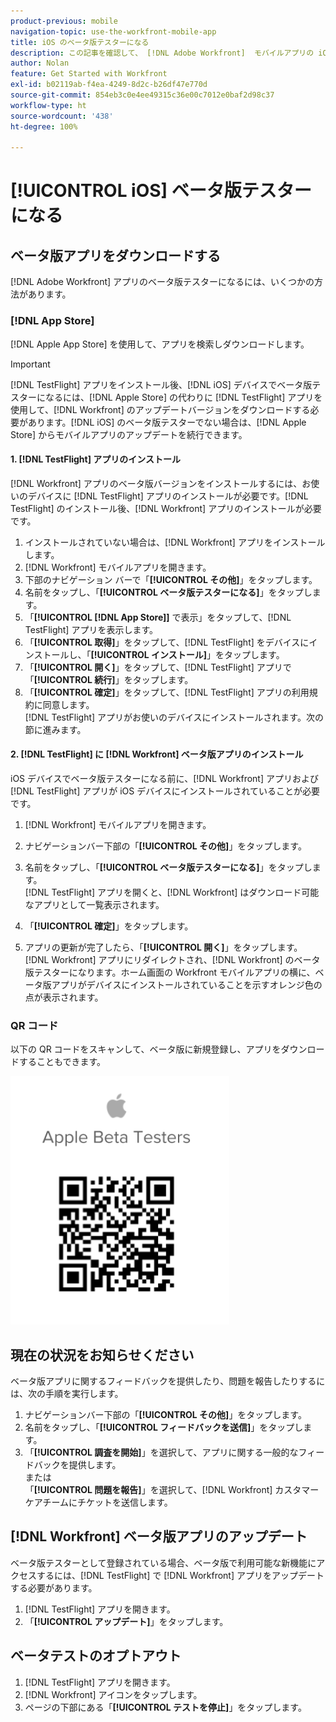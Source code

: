 ```yaml
---
product-previous: mobile
navigation-topic: use-the-workfront-mobile-app
title: iOS のベータ版テスターになる
description: この記事を確認して、 [!DNL Adobe Workfront]  モバイルアプリの iOS ベータ版のテスターになってください。
author: Nolan
feature: Get Started with Workfront
exl-id: b02119ab-f4ea-4249-8d2c-b26df47e770d
source-git-commit: 854eb3c0e4ee49315c36e00c7012e0baf2d98c37
workflow-type: ht
source-wordcount: '438'
ht-degree: 100%

---
```


# [!UICONTROL iOS] ベータ版テスターになる

## ベータ版アプリをダウンロードする

[!DNL Adobe Workfront] アプリのベータ版テスターになるには、いくつかの方法があります。

### [!DNL App Store]

[!DNL Apple App Store] を使用して、アプリを検索しダウンロードします。

>[!IMPORTANT]
>
>[!DNL TestFlight] アプリをインストール後、[!DNL iOS] デバイスでベータ版テスターになるには、[!DNL Apple Store] の代わりに [!DNL TestFlight] アプリを使用して、[!DNL Workfront] のアップデートバージョンをダウンロードする必要があります。[!DNL iOS] のベータ版テスターでない場合は、[!DNL Apple Store] からモバイルアプリのアップデートを続行できます。

#### 1. [!DNL TestFlight] アプリのインストール

[!DNL Workfront] アプリのベータ版バージョンをインストールするには、お使いのデバイスに [!DNL TestFlight] アプリのインストールが必要です。[!DNL TestFlight] のインストール後、[!DNL Workfront] アプリのインストールが必要です。

1. インストールされていない場合は、[!DNL Workfront] アプリをインストールします。
1. [!DNL Workfront] モバイルアプリを開きます。
1. 下部のナビゲーション バーで「**[!UICONTROL その他]**」をタップします。
1. 名前をタップし、「**[!UICONTROL ベータ版テスターになる]**」をタップします。
1. 「**[!UICONTROL [!DNL App Store]]** で表示」をタップして、[!DNL TestFlight] アプリを表示します。
1. 「**[!UICONTROL 取得]**」をタップして、[!DNL TestFlight] をデバイスにインストールし、「**[!UICONTROL インストール]**」をタップします。
1. 「**[!UICONTROL 開く]**」をタップして、[!DNL TestFlight] アプリで「**[!UICONTROL 続行]**」をタップします。
1. 「**[!UICONTROL 確定]**」をタップして、[!DNL TestFlight] アプリの利用規約に同意します。\
   [!DNL TestFlight] アプリがお使いのデバイスにインストールされます。次の節に進みます。

#### 2. [!DNL TestFlight] に [!DNL Workfront] ベータ版アプリのインストール

iOS デバイスでベータ版テスターになる前に、[!DNL Workfront] アプリおよび [!DNL TestFlight] アプリが iOS デバイスにインストールされていることが必要です。

1. [!DNL Workfront] モバイルアプリを開きます。
1. ナビゲーションバー下部の「**[!UICONTROL その他]**」をタップします。
1. 名前をタップし、「**[!UICONTROL ベータ版テスターになる]**」をタップします。\
   [!DNL TestFlight] アプリを開くと、[!DNL Workfront] はダウンロード可能なアプリとして一覧表示されます。

1. 「**[!UICONTROL 確定]**」をタップします。
1. アプリの更新が完了したら、「**[!UICONTROL 開く]**」をタップします。\
   [!DNL Workfront] アプリにリダイレクトされ、[!DNL Workfront] のベータ版テスターになります。ホーム画面の Workfront モバイルアプリの横に、ベータ版アプリがデバイスにインストールされていることを示すオレンジ色の点が表示されます。

### QR コード

以下の QR コードをスキャンして、ベータ版に新規登録し、アプリをダウンロードすることもできます。

![](assets/ios-qr-code-350x397.png)

## 現在の状況をお知らせください

ベータ版アプリに関するフィードバックを提供したり、問題を報告したりするには、次の手順を実行します。

1. ナビゲーションバー下部の「**[!UICONTROL その他]**」をタップします。
1. 名前をタップし、「**[!UICONTROL フィードバックを送信]**」をタップします。
1. 「**[!UICONTROL 調査を開始]**」を選択して、アプリに関する一般的なフィードバックを提供します。\
   または\
   「**[!UICONTROL 問題を報告]**」を選択して、[!DNL Workfront] カスタマーケアチームにチケットを送信します。

## [!DNL Workfront] ベータ版アプリのアップデート

ベータ版テスターとして登録されている場合、ベータ版で利用可能な新機能にアクセスするには、[!DNL TestFlight] で [!DNL Workfront] アプリをアップデートする必要があります。

1. [!DNL TestFlight] アプリを開きます。
1. 「**[!UICONTROL アップデート]**」をタップします。

## ベータテストのオプトアウト

1. [!DNL TestFlight] アプリを開きます。
1. [!DNL Workfront] アイコンをタップします。
1. ページの下部にある「**[!UICONTROL テストを停止]**」をタップします。
